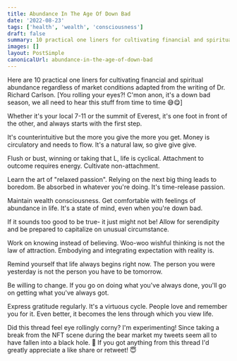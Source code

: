```yaml
---
title: Abundance In The Age Of Down Bad
date: '2022-08-23'
tags: ['health', 'wealth', 'consciousness']
draft: false
summary: 10 practical one liners for cultivating financial and spiritual abundance
images: []
layout: PostSimple
canonicalUrl: abundance-in-the-age-of-down-bad
---
```


Here are 10 practical one liners for cultivating financial and spiritual abundance regardless of market conditions adapted from the writing of Dr. Richard Carlson. [You rolling your eyes?! C'mon anon, it's a down bad season, we all need to hear this stuff from time to time 😅😋]

Whether it's your local 7-11 or the summit of Everest, it's one foot in front of the other, and always starts with the first step.

It's counterintuitive but the more you give the more you get. Money is circulatory and needs to flow. It's a natural law, so give give give.

Flush or bust, winning or taking that L, life is cyclical. Attachment to outcome requires energy. Cultivate non-attachment.

Learn the art of "relaxed passion". Relying on the next big thing leads to boredom. Be absorbed in whatever you're doing. It's time-release passion.

Maintain wealth consciousness. Get comfortable with feelings of abundance in life. It's a state of mind, even when you're down bad.

If it sounds too good to be true- it just might not be! Allow for serendipity and be prepared to capitalize on unusual circumstance.

Work on knowing instead of believing. Woo-woo wishful thinking is not the law of attraction. Embodying and integrating expectation with reality is.

Remind yourself that life always begins right now. The person you were yesterday is not the person you have to be tomorrow.

Be willing to change. If you go on doing what you've always done, you'll go on getting what you've always got.

Express gratitude regularly. It's a virtuous cycle. People love and remember you for it. Even better, it becomes the lens through which you view life.

Did this thread feel eye rollingly corny? I'm experimenting! Since taking a break from the NFT scene during the bear market my tweets seem all to have fallen into a black hole. 🤣 If you got anything from this thread I'd greatly appreciate a like share or retweet! 😇
